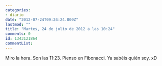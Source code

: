 ```yaml
---
categories:
- diario
date: "2012-07-24T09:24:24.000Z"
lastmod: ""
title: "Martes, 24 de julio de 2012 a las 10:24"
comments: 0
id: 1343121864
commentList:
---
```


Miro la hora. Son las 11:23. Pienso en Fibonacci. Ya sabéis quién soy. xD
